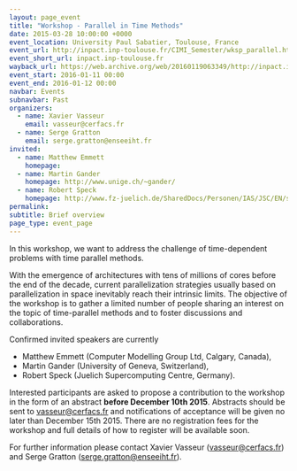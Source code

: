 ```yaml
---
layout: page_event
title: "Workshop - Parallel in Time Methods"
date: 2015-03-28 10:00:00 +0000
event_location: University Paul Sabatier, Toulouse, France
event_url: http://inpact.inp-toulouse.fr/CIMI_Semester/wksp_parallel.html
event_short_url: inpact.inp-toulouse.fr
wayback_url: https://web.archive.org/web/20160119063349/http://inpact.inp-toulouse.fr/CIMI_Semester/wksp_parallel.html
event_start: 2016-01-11 00:00
event_end: 2016-01-12 00:00
navbar: Events
subnavbar: Past
organizers:
  - name: Xavier Vasseur
    email: vasseur@cerfacs.fr
  - name: Serge Gratton
    email: serge.gratton@enseeiht.fr
invited:
  - name: Matthew Emmett
    homepage:
  - name: Martin Gander
    homepage: http://www.unige.ch/~gander/
  - name: Robert Speck
    homepage: http://www.fz-juelich.de/SharedDocs/Personen/IAS/JSC/EN/staff/speck_r.html
permalink:
subtitle: Brief overview
page_type: event_page
---
```


In this workshop, we want to address the challenge of time-dependent
problems with time parallel methods. 

With the emergence of architectures with tens of millions of cores before the end of the decade, current
parallelization strategies usually based on parallelization in space
inevitably reach their intrinsic limits. The objective of the workshop is
to gather a limited number of people sharing an interest on the topic of
time-parallel methods and to foster discussions and collaborations.

Confirmed invited speakers are currently 

- Matthew Emmett (Computer Modelling Group Ltd, Calgary, Canada), 
- Martin Gander (University of Geneva, Switzerland),
- Robert Speck (Juelich Supercomputing Centre, Germany).

Interested participants are asked to propose a contribution to the
workshop in the form of an abstract **before December 10th 2015**. Abstracts
should be sent to vasseur@cerfacs.fr and notifications of acceptance
will be given no later than December 15th 2015. There are no
registration fees for the workshop and full details of how to register
will be available soon.

For further information please contact Xavier Vasseur
(vasseur@cerfacs.fr) and Serge Gratton (serge.gratton@enseeiht.fr).
